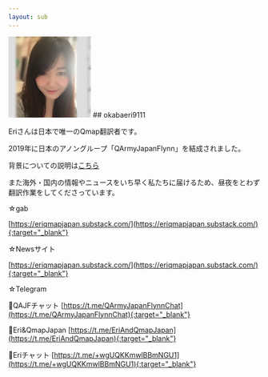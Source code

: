 ```yaml
---
layout: sub
---
```


<img src="images/9111.png">
## okabaeri9111

Eriさんは日本で唯一のQmap翻訳者です。

2019年に日本のアノングループ「QArmyJapanFlynn」を結成されました。

背景についての説明は<a href="qajf.html">こちら</a>

また海外・国内の情報やニュースをいち早く私たちに届けるため、昼夜をとわず翻訳作業をしてくださっています。

☆gab

[https://eriqmapjapan.substack.com/](https://eriqmapjapan.substack.com/){:target="_blank"}

☆Newsサイト

[https://eriqmapjapan.substack.com/](https://eriqmapjapan.substack.com/){:target="_blank"}

☆Telegram

🐸QAJFチャット
[https://t.me/QArmyJapanFlynnChat](https://t.me/QArmyJapanFlynnChat){:target="_blank"}

🐸Eri&QmapJapan
[https://t.me/EriAndQmapJapan](https://t.me/EriAndQmapJapan){:target="_blank"}

🐸Eriチャット
[https://t.me/+wgUQKKmwlBBmNGU1](https://t.me/+wgUQKKmwlBBmNGU1){:target="_blank"}
